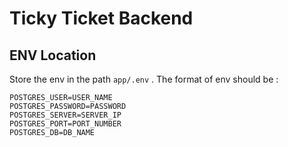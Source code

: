 # Ticky Ticket Backend

## ENV Location

Store the env in the path ``app/.env`` . The format of env should be : 
```
POSTGRES_USER=USER_NAME
POSTGRES_PASSWORD=PASSWORD
POSTGRES_SERVER=SERVER_IP
POSTGRES_PORT=PORT_NUMBER
POSTGRES_DB=DB_NAME
```